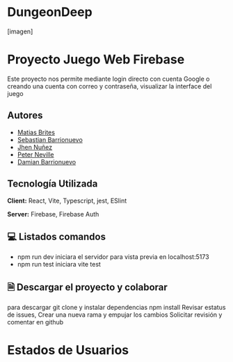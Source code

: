 # DungeonDeep

[imagen]


# Proyecto Juego Web Firebase 

Este proyecto nos permite mediante login directo con cuenta Google
o creando una cuenta con correo y contraseña, visualizar la interface del juego
## Autores

- [Matias Brites](https://www.github.com/MatiasDBrites)
- [Sebastian Barrionuevo](https://www.github.com/sebastianbarrionuebo)
- [Jhen Nuñez](https://www.github.com/JxElektro)
- [Peter Neville](https://www.github.com/pneville83)
- [Damian Barrionuevo]()

## Tecnología Utilizada

**Client:** React, Vite, Typescript, jest, ESlint

**Server:** Firebase, Firebase Auth


## 💻  Listados comandos
* npm run dev iniciara el servidor para vista previa en localhost:5173
* npm run test iniciara vite test

## 🗎 Descargar el proyecto y colaborar

para descargar git clone y instalar dependencias npm install
Revisar estatus de issues, Crear una nueva rama y empujar los cambios
Solicitar revisión y comentar en github


# Estados de Usuarios 
<!-- * 0: incializado 
* 1: loading 
* 2: login completo 
* 3: login pero sin registro 
* 4: no hay nadie loggeado 
* 5: ya existe username 
* 6: nuevo username / click en continuar -->
